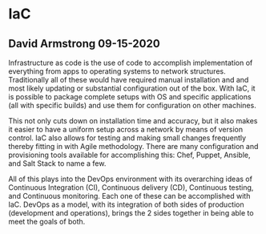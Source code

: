 # IaC
## David Armstrong 09-15-2020

Infrastructure as code is the use of code to accomplish implementation of everything from apps to operating systems to network structures. Traditionally all of these would have required manual installation and and most likely updating or substantial configuration out of the box. With IaC, it is possible to package complete setups with OS and specific applications (all with specific builds) and use them for configuration on other machines.

This not only cuts down on installation time and accuracy, but it also makes it easier to have a uniform setup across a network by means of version control. IaC also allows for testing and making small changes frequently thereby fitting in with Agile methodology. There are many configuration and provisioning tools available for accomplishing this: Chef, Puppet, Ansible, and Salt Stack to name a few.

All of this plays into the DevOps environment with its overarching ideas of Continuous Integration (CI), Continuous delivery (CD), Continuous testing, and Continuous monitoring. Each one of these can be accomplished with IaC. DevOps as a model, with its integration of both sides of production (development and operations), brings the 2 sides together in being able to meet the goals of both.

